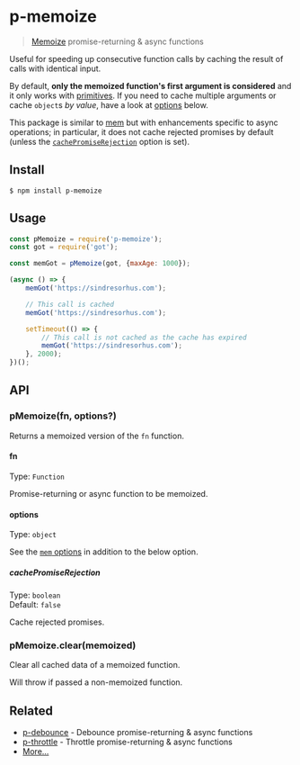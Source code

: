 # p-memoize

> [Memoize](https://en.wikipedia.org/wiki/Memoization) promise-returning & async functions

Useful for speeding up consecutive function calls by caching the result of calls with identical input.

By default, **only the memoized function's first argument is considered** and it only works with [primitives](https://developer.mozilla.org/en-US/docs/Glossary/Primitive). If you need to cache multiple arguments or cache `object`s *by value*, have a look at [options](#options) below.

This package is similar to [mem](https://github.com/sindresorhus/mem) but with enhancements specific to async operations; in particular, it does not cache rejected promises by default (unless the [`cachePromiseRejection`](#cachePromiseRejection) option is set).

## Install

```
$ npm install p-memoize
```

## Usage

```js
const pMemoize = require('p-memoize');
const got = require('got');

const memGot = pMemoize(got, {maxAge: 1000});

(async () => {
	memGot('https://sindresorhus.com');

	// This call is cached
	memGot('https://sindresorhus.com');

	setTimeout(() => {
		// This call is not cached as the cache has expired
		memGot('https://sindresorhus.com');
	}, 2000);
})();
```

## API

### pMemoize(fn, options?)

Returns a memoized version of the `fn` function.

#### fn

Type: `Function`

Promise-returning or async function to be memoized.

#### options

Type: `object`

See the [`mem` options](https://github.com/sindresorhus/mem#options) in addition to the below option.

##### cachePromiseRejection

Type: `boolean`\
Default: `false`

Cache rejected promises.

### pMemoize.clear(memoized)

Clear all cached data of a memoized function.

Will throw if passed a non-memoized function.

## Related

- [p-debounce](https://github.com/sindresorhus/p-debounce) - Debounce promise-returning & async functions
- [p-throttle](https://github.com/sindresorhus/p-throttle) - Throttle promise-returning & async functions
- [More…](https://github.com/sindresorhus/promise-fun)
